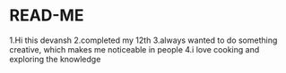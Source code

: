 # READ-ME
1.Hi this devansh
2.completed my 12th
3.always wanted to do something creative, which makes me noticeable in people
4.i love cooking and exploring the knowledge
